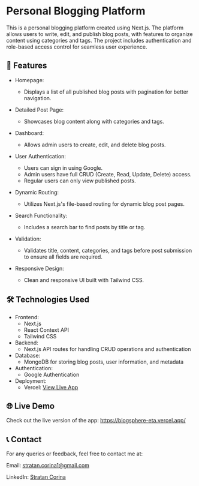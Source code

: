 # Personal Blogging Platform

This is a personal blogging platform created using Next.js. The platform allows users to write, edit, and publish blog posts, with features to organize content using categories and tags. The project includes authentication and role-based access control for seamless user experience.

## 🌟 Features

- Homepage:
  - Displays a list of all published blog posts with pagination for better navigation.

- Detailed Post Page:
  - Showcases blog content along with categories and tags.
- Dashboard:
  - Allows admin users to create, edit, and delete blog posts.
- User Authentication:
  - Users can sign in using Google.
  - Admin users have full CRUD (Create, Read, Update, Delete) access.
  - Regular users can only view published posts.
- Dynamic Routing:
  - Utilizes Next.js's file-based routing for dynamic blog post pages.
- Search Functionality:
  - Includes a search bar to find posts by title or tag.
- Validation:
  - Validates title, content, categories, and tags before post submission to ensure all fields are required.
- Responsive Design:
  - Clean and responsive UI built with Tailwind CSS.

## 🛠️ Technologies Used

- Frontend:
  - Next.js
  - React Context API
  - Tailwind CSS
- Backend:
  - Next.js API routes for handling CRUD operations and authentication
- Database:
  - MongoDB for storing blog posts, user information, and metadata
- Authentication:
  - Google Authentication
- Deployment:
  - Vercel:  [View Live App](https://blogsphere-eta.vercel.app/)

## 🌐 Live Demo

Check out the live version of the app: https://blogsphere-eta.vercel.app/


## 📞 Contact

For any queries or feedback, feel free to contact me at:

Email: [stratan.corina1@gmail.com](mailto:stratan.corina1@gmail.com)

LinkedIn: [Stratan Corina](https://www.linkedin.com/in/corina-stratan/)
